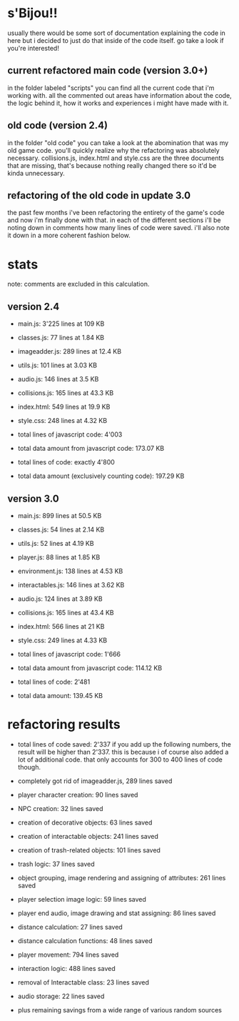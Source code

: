 # s'Bijou!!
usually there would be some sort of documentation explaining the code in here but i decided to just do that inside of the code itself. go take a look if you're interested! 

## current refactored main code (version 3.0+)

in the folder labeled "scripts" you can find all the current code that i'm working with. all the commented out areas have information about the code, the logic behind it, how it works and experiences i might have made with it. 

## old code (version 2.4)

in the folder "old code" you can take a look at the abomination that was my old game code. you'll quickly realize why the refactoring was absolutely necessary. collisions.js, index.html and style.css are the three documents that are missing, that's because nothing really changed there so it'd be kinda unnecessary.

## refactoring of the old code in update 3.0

the past few months i've been refactoring the entirety of the game's code and now i'm finally done with that. in each of the different sections i'll be noting down in comments how many lines of code were saved. i'll also note it down in a more coherent fashion below. 

# stats

note: comments are excluded in this calculation.

## version 2.4

- main.js: 3'225 lines at 109 KB 
- classes.js: 77 lines at 1.84 KB
- imageadder.js: 289 lines at 12.4 KB
- utils.js: 101 lines at 3.03 KB
- audio.js: 146 lines at 3.5 KB
- collisions.js: 165 lines at 43.3 KB
- index.html: 549 lines at 19.9 KB
- style.css: 248 lines at 4.32 KB

- total lines of javascript code: 4'003
- total data amount from javascript code: 173.07 KB

- total lines of code: exactly 4'800
- total data amount (exclusively counting code): 197.29 KB

## version 3.0

- main.js: 899 lines at 50.5 KB
- classes.js: 54 lines at 2.14 KB
- utils.js: 52 lines at 4.19 KB
- player.js: 88 lines at 1.85 KB
- environment.js: 138 lines at 4.53 KB
- interactables.js: 146 lines at 3.62 KB
- audio.js: 124 lines at 3.89 KB
- collisions.js: 165 lines at 43.4 KB
- index.html: 566 lines at 21 KB
- style.css: 249 lines at 4.33 KB

- total lines of javascript code: 1'666
- total data amount from javascript code: 114.12 KB

- total lines of code: 2'481
- total data amount: 139.45 KB

# refactoring results

- total lines of code saved: 2'337
if you add up the following numbers, the result will be higher than 2'337. this is because i of course also added a lot of additional code. that only accounts for 300 to 400 lines of code though.

- completely got rid of imageadder.js, 289 lines saved
- player character creation: 90 lines saved
- NPC creation: 32 lines saved
- creation of decorative objects: 63 lines saved
- creation of interactable objects: 241 lines saved
- creation of trash-related objects: 101 lines saved
- trash logic: 37 lines saved
- object grouping, image rendering and assigning of attributes: 261 lines saved
- player selection image logic: 59 lines saved
- player end audio, image drawing and stat assigning: 86 lines saved
- distance calculation: 27 lines saved
- distance calculation functions: 48 lines saved
- player movement: 794 lines saved
- interaction logic: 488 lines saved
- removal of Interactable class: 23 lines saved
- audio storage: 22 lines saved
- plus remaining savings from a wide range of various random sources











